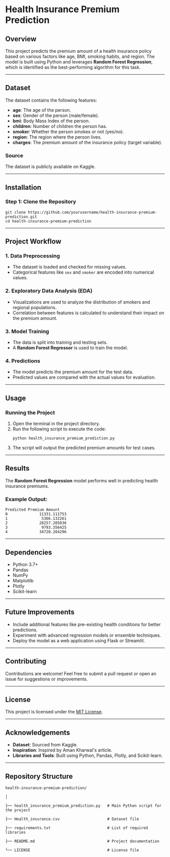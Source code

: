 # Health Insurance Premium Prediction

## Overview
This project predicts the premium amount of a health insurance policy based on various factors like age, BMI, smoking habits, and region. The model is built using Python and leverages **Random Forest Regression**, which is identified as the best-performing algorithm for this task.

---

## Dataset
The dataset contains the following features:
- **age**: The age of the person.
- **sex**: Gender of the person (male/female).
- **bmi**: Body Mass Index of the person.
- **children**: Number of children the person has.
- **smoker**: Whether the person smokes or not (yes/no).
- **region**: The region where the person lives.
- **charges**: The premium amount of the insurance policy (target variable).

### Source
The dataset is publicly available on Kaggle.

---

## Installation

### Step 1: Clone the Repository
```
git clone https://github.com/yourusername/health-insurance-premium-prediction.git
cd health-insurance-premium-prediction
```

---

## Project Workflow

### 1. Data Preprocessing
- The dataset is loaded and checked for missing values.
- Categorical features like `sex` and `smoker` are encoded into numerical values.

### 2. Exploratory Data Analysis (EDA)
- Visualizations are used to analyze the distribution of smokers and regional populations.
- Correlation between features is calculated to understand their impact on the premium amount.

### 3. Model Training
- The data is split into training and testing sets.
- A **Random Forest Regressor** is used to train the model.

### 4. Predictions
- The model predicts the premium amount for the test data.
- Predicted values are compared with the actual values for evaluation.

---

## Usage

### Running the Project
1. Open the terminal in the project directory.
2. Run the following script to execute the code:
   ```
   python health_insurance_premium_prediction.py
   ```
3. The script will output the predicted premium amounts for test cases.

---

## Results

The **Random Forest Regression** model performs well in predicting health insurance premiums.

### Example Output:
```
Predicted Premium Amount
0              11331.111753
1               5366.132261
2              28257.205036
3               9793.356425
4              34720.204296
```

---

## Dependencies

- Python 3.7+
- Pandas
- NumPy
- Matplotlib
- Plotly
- Scikit-learn

---

## Future Improvements

- Include additional features like pre-existing health conditions for better predictions.
- Experiment with advanced regression models or ensemble techniques.
- Deploy the model as a web application using Flask or Streamlit.

---

## Contributing

Contributions are welcome! Feel free to submit a pull request or open an issue for suggestions or improvements.

---

## License

This project is licensed under the [MIT License](LICENSE).

---

## Acknowledgements

- **Dataset**: Sourced from Kaggle.
- **Inspiration**: Inspired by Aman Kharwal's article.
- **Libraries and Tools**: Built using Python, Pandas, Plotly, and Scikit-learn.

---

## Repository Structure

```
health-insurance-premium-prediction/

│

├── health_insurance_premium_prediction.py   # Main Python script for the project

├── Health_insurance.csv                     # Dataset file

├── requirements.txt                         # List of required libraries

├── README.md                                # Project documentation

└── LICENSE                                  # License file

```
